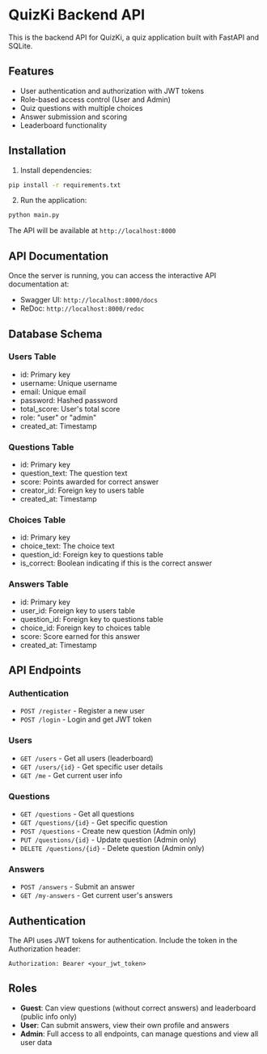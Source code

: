# QuizKi Backend API

This is the backend API for QuizKi, a quiz application built with FastAPI and SQLite.

## Features

- User authentication and authorization with JWT tokens
- Role-based access control (User and Admin)
- Quiz questions with multiple choices
- Answer submission and scoring
- Leaderboard functionality

## Installation

1. Install dependencies:
```bash
pip install -r requirements.txt
```

2. Run the application:
```bash
python main.py
```

The API will be available at `http://localhost:8000`

## API Documentation

Once the server is running, you can access the interactive API documentation at:
- Swagger UI: `http://localhost:8000/docs`
- ReDoc: `http://localhost:8000/redoc`

## Database Schema

### Users Table
- id: Primary key
- username: Unique username
- email: Unique email
- password: Hashed password
- total_score: User's total score
- role: "user" or "admin"
- created_at: Timestamp

### Questions Table
- id: Primary key
- question_text: The question text
- score: Points awarded for correct answer
- creator_id: Foreign key to users table
- created_at: Timestamp

### Choices Table
- id: Primary key
- choice_text: The choice text
- question_id: Foreign key to questions table
- is_correct: Boolean indicating if this is the correct answer

### Answers Table
- id: Primary key
- user_id: Foreign key to users table
- question_id: Foreign key to questions table
- choice_id: Foreign key to choices table
- score: Score earned for this answer
- created_at: Timestamp

## API Endpoints

### Authentication
- `POST /register` - Register a new user
- `POST /login` - Login and get JWT token

### Users
- `GET /users` - Get all users (leaderboard)
- `GET /users/{id}` - Get specific user details
- `GET /me` - Get current user info

### Questions
- `GET /questions` - Get all questions
- `GET /questions/{id}` - Get specific question
- `POST /questions` - Create new question (Admin only)
- `PUT /questions/{id}` - Update question (Admin only)
- `DELETE /questions/{id}` - Delete question (Admin only)

### Answers
- `POST /answers` - Submit an answer
- `GET /my-answers` - Get current user's answers

## Authentication

The API uses JWT tokens for authentication. Include the token in the Authorization header:
```
Authorization: Bearer <your_jwt_token>
```

## Roles

- **Guest**: Can view questions (without correct answers) and leaderboard (public info only)
- **User**: Can submit answers, view their own profile and answers
- **Admin**: Full access to all endpoints, can manage questions and view all user data
